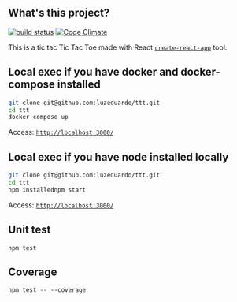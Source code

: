 ## What's this project?
[![build status](https://img.shields.io/travis/luzeduardo/ttt/master.svg?style=flat-square)](https://travis-ci.org/luzeduardo/ttt)
[![Code Climate](https://codeclimate.com/github/luzeduardo/ttt/badges/gpa.svg)](https://codeclimate.com/github/luzeduardo/ttt)


This is a tic tac Tic Tac Toe made with React
[`create-react-app`](https://github.com/facebookincubator/create-react-app) tool.

## Local exec if you have docker and docker-compose installed
```bash
git clone git@github.com:luzeduardo/ttt.git
cd ttt
docker-compose up
```
Access: [`http://localhost:3000/`](http://localhost:3000/)

## Local exec if you have node installed locally
```bash
git clone git@github.com:luzeduardo/ttt.git
cd ttt
npm installednpm start
```
Access: [`http://localhost:3000/`](http://localhost:3000/)

## Unit test
```
npm test
```

## Coverage
```
npm test -- --coverage
```
